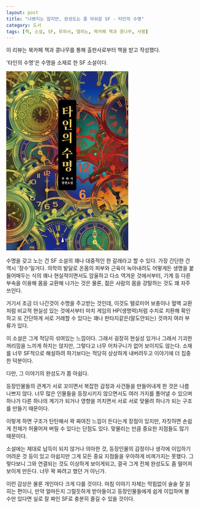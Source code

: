```yaml
---
layout: post
title: "나쁘지는 않지만, 완성도는 좀 아쉬운 SF - 타인의 수명"
category: 도서
tags: [책, 소설, SF, 루하서, 델피노, 북카페 책과 콩나무, 서평]
---
```


<div class="im im-info">
이 리뷰는 북카페 책과 콩나무를 통해 출판사로부터 책을 받고 작성했다.
</div>



'타인의 수명'은
수명을 소재로 한 SF 소설이다.

![표지](/images/book/the-lifespan-of-others-book.jpg)

수명을 갖고 노는 건 SF 소설의 꽤나 대중적인 한 갈래라고 할 수 있다.
가장 간단한 건 역시 '장수'일거다.
의학의 발달로 온몸의 피부와 근육이 녹아내려도 어떻게든 생명을 붙들어매두는 식의
꽤나 현실적이면서도 암울하고 다소 역겨운 것에서부터,
기계 등 다른 부속을 이용해 몸을 교환해 나가는 것은 물론,
젊은 사람의 몸을 강탈하는 것도 꽤 자주 쓰인다.

거기서 조금 더 나간것이 수명을 주고받는 것인데,
이것도 텔로미어 보충이나 혈액 교환처럼 비교적 현실성 있는 것에서부터
마치 게임의 HP(생명력)처럼 수치로 치환해 확인하고
또 간단하게 서로 거래할 수 있다는 꽤나 판타지같은(말도안되는) 것까지 여러 부류가 있다.

이 소설은 그게 적당히 섞여있는 느낌이다.
그래서 굉장히 현실성 있거나 그래서 기괴한 꺼리낌을 느끼게 하지는 않지만,
그렇다고 너무 어처구니가 없어 보이지도 않는다.
소재를 너무 SF적으로 해설하려 하기보다는
적당히 상상하게 내버려두고 이야기에 더 집중한 덕분이다.

다만, 그 이야기의 완성도가 쫌 아쉽다.

등장인물들의 관계가 서로 꼬이면서
복잡한 감정과 사건들을 만들어내게 한 것은 나름 나쁘지 않다.
너무 많은 인물들을 등장시키지 않으면서도 여러 가지를 풀어낼 수 있으며
하나가 다른 하나의 계기가 되거나 영향을 끼치면서
서로 서로 맞물려 하나가 되는 구조를 만들기 때문이다.

이렇게 하면 구조가 탄탄해서 꽉 짜여진 느낌이 든다는게 장점이 있지만,
자칫하면 손쉽게 전체가 허물어져 버릴 수 있다는 단점도 있다.
맞물리는 만큼 중요한 지점들도 많기 때문이다.

소설에는 제대로 납득이 되지 않거나 의아한 것,
등장인물의 감정이나 생각에 이입하기 어려운 것 등이 있고
아쉽지만 그게 모든 중요 지점들을 우아하게 비껴가지는 못했다.
그렇다보니 그와 연결되는 것도 이상하게 보이게되고,
결국 그게 전체 완성도도 좀 떨어져보이게 만든다.
너무 꽉 짜려고 했던 거 아닌가.

이런 감상은 물론 개인마다 크게 다를 것이다.
마침 이야기 자체는 막힘없이 술술 잘 읽히는 편이니,
만약 얼마든지 그럴듯하게 받아들이고
등장인물들에게 쉽게 이입하며 볼 수만 있다면
실로 잘 짜인 SF로 충분히 즐길 수 있을 것이다.
